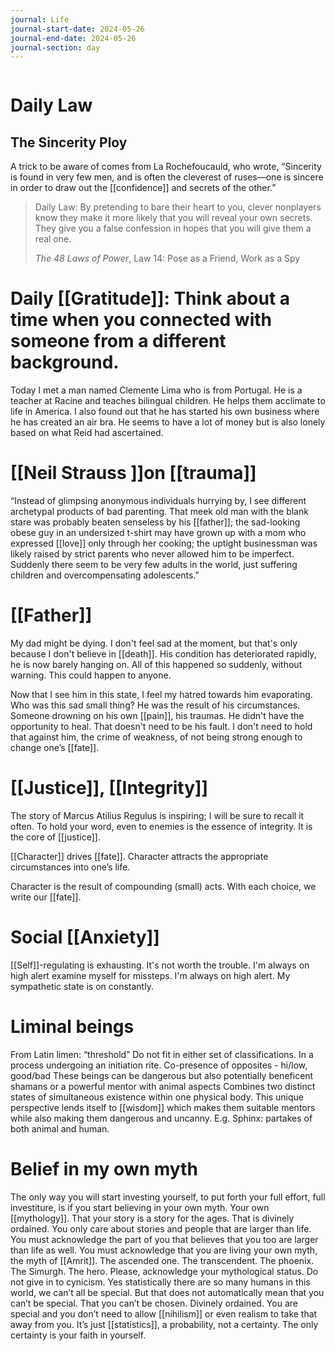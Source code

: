 ```yaml
---
journal: Life
journal-start-date: 2024-05-26
journal-end-date: 2024-05-26
journal-section: day
---
```


```calendar-nav
```

# Daily Law
## The Sincerity Ploy

A trick to be aware of comes from La Rochefoucauld, who wrote, “Sincerity is found in very few men, and is often the cleverest of ruses—one is sincere in order to draw out the [[confidence]] and secrets of the other.”

> Daily Law: By pretending to bare their heart to you, clever nonplayers know they make it more likely that you will reveal your own secrets. They give you a false confession in hopes that you will give them a real one.
> 
> _The 48 Laws of Power_, Law 14: Pose as a Friend, Work as a Spy

# Daily [[Gratitude]]: Think about a time when you connected with someone from a different background.

Today I met a man named Clemente Lima who is from Portugal. He is a teacher at Racine and teaches bilingual children. He helps them acclimate to life in America. I also found out that he has started his own business where he has created an air bra. He seems to have a lot of money but is also lonely based on what Reid had ascertained. 


# [[Neil Strauss ]]on [[trauma]]

“Instead of glimpsing anonymous individuals hurrying by, I see different archetypal products of bad parenting. That meek old man with the blank stare was probably beaten senseless by his [[father]]; the sad-looking obese guy in an undersized t-shirt may have grown up with a mom who expressed [[love]] only through her cooking; the uptight businessman was likely raised by strict parents who never allowed him to be imperfect. Suddenly there seem to be very few adults in the world, just suffering children and overcompensating adolescents.”

# [[Father]]

My dad might be dying. I don't feel sad at the moment, but that's only because I don't believe in [[death]]. His condition has deteriorated rapidly, he is now barely hanging on. All of this happened so suddenly, without warning. This could happen to anyone. 

Now that I see him in this state, I feel my hatred towards him evaporating. Who was this sad small thing? He was the result of his circumstances. Someone drowning on his own [[pain]], his traumas. He didn't have the opportunity to heal. That doesn't need to be his fault. I don't need to hold that against him, the crime of weakness, of not being strong enough to change one’s [[fate]]. 

# [[Justice]], [[Integrity]] 

The story of Marcus Atilius Regulus is inspiring; I will be sure to recall it often. To hold your word, even to enemies is the essence of integrity. It is the core of [[justice]]. 

[[Character]] drives [[fate]]. Character attracts the appropriate circumstances into one’s life.

Character is the result of compounding (small) acts. With each choice, we write our [[fate]]. 

# Social [[Anxiety]]

[[Self]]-regulating is exhausting. It's not worth the trouble. I'm always on high alert examine myself for missteps. I'm always on high alert. My sympathetic state is on constantly. 

# Liminal beings

From Latin limen: “threshold”
Do not fit in either set of classifications.
In a process undergoing an initiation rite. 
Co-presence of opposites - hi/low, good/bad
These beings can be dangerous but also potentially beneficent
shamans or a powerful mentor with animal aspects
Combines two distinct states of simultaneous existence within one physical body. This unique perspective lends itself to [[wisdom]] which makes them suitable mentors while also making them dangerous and uncanny.
E.g. Sphinx: partakes of both animal and human.

# Belief in my own myth

The only way you will start investing yourself, to put forth your full effort, full investiture, is if you start believing in your own myth. Your own [[mythology]]. That your story is a story for the ages. That is divinely ordained. You only care about stories and people that are larger than life. You must acknowledge the part of you that believes that you too are larger than life as well. You must acknowledge that you are living your own myth, the myth of [[Amrit]]. The ascended one. The transcendent. The phoenix. The Simurgh. The hero. Please, acknowledge your mythological status. Do not give in to cynicism. Yes statistically there are so many humans in this world, we can’t all be special. But that does not automatically mean that you can’t be special. That you can’t be chosen. Divinely ordained. You are special and you don’t need to allow [[nihilism]] or even realism to take that away from you. It’s just [[statistics]], a probability, not a certainty. The only certainty is your faith in yourself. 